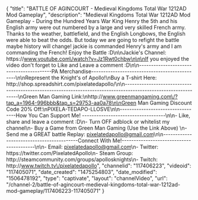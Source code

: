 {
    "title": "BATTLE OF AGINCOURT - Medieval Kingdoms Total War 1212AD Mod Gameplay",
    "description": "Medieval Kingdoms Total War 1212AD Mod Gameplay - During the Hundred Years War King Henry the 5th and his English army were out numbered by a large and very skilled French army.  Thanks to the weather, battlefield, and the English Longbows, the English were able to beat the odds.  But today we are going to refight the battle maybe history will change!  jackie is commanded Henry's army and I am commanding the French!  Enjoy the Battle :D\n\nJackie's Channel: https:\/\/www.youtube.com\/watch?v=Jz1Rwt0chbw\n\n\nIf you enjoyed the video don't forget to Like and Leave a comment :D\n\n-----------------------------------------PA Merchandise----------------------------------------------\n\nRepresent the Knight's of Apollo!\nBuy a T-shirt Here: http:\/\/shop.spreadshirt.com\/pixelatedapollo\/\n\n---------------------------------------------------------------------------------------------------------------\nGreen Man Gaming Link:\nhttp:\/\/www.greenmangaming.com\/?tap_a=1964-996bbb&tap_s=29753-aa0a78\n\nGreen Man Gaming Discount Code 20% Off:\nPIXELA-TEDAPO-LLOSVE\n\n----------------------------------How You Can Support Me! -----------------------------------\n\n- Like, share and leave a comment :D\n- Turn OFF adblock or whitelist my channel\n- Buy a Game from Green Man Gaming (Use the Link Above) \n- Send me a GREAT battle Replay: pixelatedapollo@gmail.com\n\n------------------------------------------Connect With Me!-----------------------------------------\n\n- Email: pixelatedapollo@gmail.com\n- Twitter: https:\/\/twitter.com\/PixelatedApollo\n- Steam Group:  http:\/\/steamcommunity.com\/groups\/apollosknights\n- Twitch: http:\/\/www.twitch.tv\/pixelatedapollo",
    "channelid": "117406223",
    "videoid": "117405071",
    "date_created": "1475254803",
    "date_modified": "1506478192",
    "type": "captivate",
    "layout": "channelVideo",
    "url": "\/channel-2\/battle-of-agincourt-medieval-kingdoms-total-war-1212ad-mod-gameplay\/117406223-117405071"
}